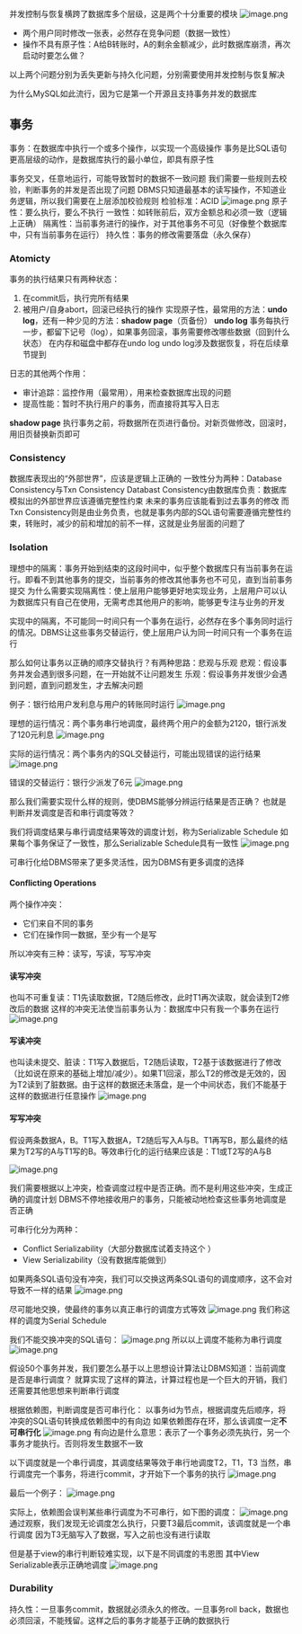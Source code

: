 ```toc
```
并发控制与恢复横跨了数据库多个层级，这是两个十分重要的模块
![image.png](https://raw.githubusercontent.com/ren77281/pigco-image/main/img/202407230956001.png)
- 两个用户同时修改一张表，必然存在竞争问题（数据一致性）
- 操作不具有原子性：A给B转账时，A的剩余金额减少，此时数据库崩溃，再次启动时要怎么做？

以上两个问题分别为丢失更新与持久化问题，分别需要使用并发控制与恢复解决

为什么MySQL如此流行，因为它是第一个开源且支持事务并发的数据库
## 事务
事务：在数据库中执行一个或多个操作，以实现一个高级操作
事务是比SQL语句更高层级的动作，是数据库执行的最小单位，即具有原子性

事务交叉，任意地运行，可能导致暂时的数据不一致问题
我们需要一些规则去校验，判断事务的并发是否出现了问题
DBMS只知道最基本的读写操作，不知道业务逻辑，所以我们需要在上层添加校验规则
检验标准：ACID
![image.png](https://raw.githubusercontent.com/ren77281/pigco-image/main/img/202407231042520.png)
原子性：要么执行，要么不执行
一致性：如转账前后，双方金额总和必须一致（逻辑上正确）
隔离性：当前事务进行的操作，对于其他事务不可见（好像整个数据库中，只有当前事务在运行）
持久性：事务的修改需要落盘（永久保存）
### Atomicty
事务的执行结果只有两种状态：
1. 在commit后，执行完所有结果
2. 被用户/自身abort，回滚已经执行的操作
实现原子性，最常用的方法：**undo log**，还有一种少见的方法：**shadow page**（页备份）
**undo log**
事务每执行一步，都留下记号（log），如果事务回滚，事务需要修改哪些数据（回到什么状态）
在内存和磁盘中都存在undo log
undo log涉及数据恢复，将在后续章节提到

日志的其他两个作用：
- 审计追踪：监控作用（最常用），用来检查数据库出现的问题
- 提高性能：暂时不执行用户的事务，而直接将其写入日志

**shadow page**
执行事务之前，将数据所在页进行备份。对新页做修改，回滚时，用旧页替换新页即可
### Consistency
数据库表现出的“外部世界”，应该是逻辑上正确的
一致性分为两种：Database Consistency与Txn Consistency
Databast Consistency由数据库负责：数据库模拟出的外部世界应该遵循完整性约束
未来的事务应该能看到过去事务的修改
而Txn Consistency则是由业务负责，也就是事务内部的SQL语句需要遵循完整性约束，转账时，减少的前和增加的前不一样，这就是业务层面的问题了
### Isolation
理想中的隔离：事务开始到结束的这段时间中，似乎整个数据库只有当前事务在运行。即看不到其他事务的提交，当前事务的修改其他事务也不可见，直到当前事务提交
为什么需要实现隔离性：使上层用户能够更好地实现业务，上层用户可以认为数据库只有自己在使用，无需考虑其他用户的影响，能够更专注与业务的开发

实现中的隔离，不可能同一时间只有一个事务在运行，必然存在多个事务同时运行的情况。DBMS让这些事务交替运行，使上层用户认为同一时间只有一个事务在运行

那么如何让事务以正确的顺序交替执行？有两种思路：悲观与乐观
悲观：假设事务并发会遇到很多问题，在一开始就不让问题发生
乐观：假设事务并发很少会遇到问题，直到问题发生，才去解决问题

例子：银行给用户发利息与用户的转账同时运行
![image.png](https://raw.githubusercontent.com/ren77281/pigco-image/main/img/202407231204441.png)

理想的运行情况：两个事务串行地调度，最终两个用户的金额为2120，银行派发了120元利息
![image.png](https://raw.githubusercontent.com/ren77281/pigco-image/main/img/202407231206572.png)

实际的运行情况：两个事务内的SQL交替运行，可能出现错误的运行结果
![image.png](https://raw.githubusercontent.com/ren77281/pigco-image/main/img/202407231207811.png)

错误的交替运行：银行少派发了6元
![image.png](https://raw.githubusercontent.com/ren77281/pigco-image/main/img/202407231207970.png)

那么我们需要实现什么样的规则，使DBMS能够分辨运行结果是否正确？
也就是判断并发调度是否和串行调度等效？

我们将调度结果与串行调度结果等效的调度计划，称为Serializable Schedule
如果每个事务保证了一致性，那么Serializable Schedule具有一致性
![image.png](https://raw.githubusercontent.com/ren77281/pigco-image/main/img/202407231216774.png)

可串行化给DBMS带来了更多灵活性，因为DBMS有更多调度的选择

#### Conflicting Operations
两个操作冲突：
- 它们来自不同的事务
- 它们在操作同一数据，至少有一个是写

所以冲突有三种：读写，写读，写写冲突
#### 读写冲突
也叫不可重复读：T1先读取数据，T2随后修改，此时T1再次读取，就会读到T2修改后的数据
这样的冲突无法使当前事务认为：数据库中只有我一个事务在运行
![image.png](https://raw.githubusercontent.com/ren77281/pigco-image/main/img/202407231310780.png)

#### 写读冲突
也叫读未提交、脏读：T1写入数据后，T2随后读取，T2基于该数据进行了修改（比如说在原来的基础上增加/减少）。如果T1回滚，那么T2的修改是无效的，因为T2读到了脏数据。由于这样的数据还未落盘，是一个中间状态，我们不能基于这样的数据进行任意操作
![image.png](https://raw.githubusercontent.com/ren77281/pigco-image/main/img/202407231314204.png)

#### 写写冲突
假设两条数据A，B。T1写入数据A，T2随后写入A与B。T1再写B，那么最终的结果为T2写的A与T1写的B。等效串行化的运行结果应该是：T1或T2写的A与B

![image.png](https://raw.githubusercontent.com/ren77281/pigco-image/main/img/202407231326212.png)

我们需要根据以上冲突，检查调度过程中是否正确。而不是利用这些冲突，生成正确的调度计划
DBMS不停地接收用户的事务，只能被动地检查这些事务地调度是否正确

可串行化分为两种：
- Conflict Serializability（大部分数据库试着支持这个 ）
- View Serializability（没有数据库能做到）

如果两条SQL语句没有冲突，我们可以交换这两条SQL语句的调度顺序，这不会对导致不一样的结果
![image.png](https://raw.githubusercontent.com/ren77281/pigco-image/main/img/202407231343807.png)

尽可能地交换，使最终的事务以真正串行的调度方式等效
![image.png](https://raw.githubusercontent.com/ren77281/pigco-image/main/img/202407231344462.png)
我们称这样的调度为Serial Schedule

我们不能交换冲突的SQL语句：
![image.png](https://raw.githubusercontent.com/ren77281/pigco-image/main/img/202407231345678.png)
所以以上调度不能称为串行调度
![image.png](https://raw.githubusercontent.com/ren77281/pigco-image/main/img/202407231346883.png)

假设50个事务并发，我们要怎么基于以上思想设计算法让DBMS知道：当前调度是否是串行调度？
就算实现了这样的算法，计算过程也是一个巨大的开销，我们还需要其他思想来判断串行调度

根据依赖图，判断调度是否可串行化：
以事务id为节点，根据调度先后顺序，将冲突的SQL语句转换成依赖图中的有向边
如果依赖图存在环，那么该调度一定**不可串行化**
![image.png](https://raw.githubusercontent.com/ren77281/pigco-image/main/img/202407231410074.png)
有向边是什么意思：表示了一个事务必须先执行，另一个事务才能执行。否则将发生数据不一致

以下调度就是一个串行调度，其调度结果等效于串行地调度T2，T1，T3
当然，串行调度完一个事务，将进行commit，才开始下一个事务的执行
![image.png](https://raw.githubusercontent.com/ren77281/pigco-image/main/img/202407231415972.png)

最后一个例子：
![image.png](https://raw.githubusercontent.com/ren77281/pigco-image/main/img/202407231427702.png)

实际上，依赖图会误判某些串行调度为不可串行，如下图的调度：
![image.png](https://raw.githubusercontent.com/ren77281/pigco-image/main/img/202407231429804.png)
通过观察，我们发现无论调度怎么执行，只要T3最后commit，该调度就是一个串行调度
因为T3无脑写入了数据，写入之前也没有进行读取

但是基于view的串行判断较难实现，以下是不同调度的韦恩图
其中View Serializable表示正确地调度
![image.png](https://raw.githubusercontent.com/ren77281/pigco-image/main/img/202407231432070.png)
### Durability
持久性：一旦事务commit，数据就必须永久的修改。一旦事务roll back，数据也必须回滚，不能残留。这样之后的事务才能基于正确的数据执行